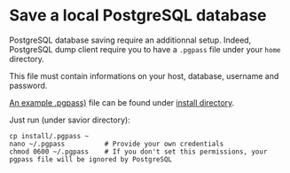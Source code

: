 # Save a local PostgreSQL database

PostgreSQL database saving require an additionnal setup.
Indeed, PostgreSQL dump client require you to have a `.pgpass` file under your `home` directory.

This file must contain informations on your host, database, username and password.

[An example .pgpass)](../install/.pgpass) file can be found under [install directory](../install).

Just run (under savior directory): 
	
	cp install/.pgpass ~
	nano ~/.pgpass 			# Provide your own credentials
	chmod 0600 ~/.pgpass 	# If you don't set this permissions, your pgpass file will be ignored by PostgreSQL